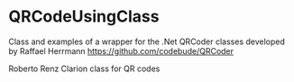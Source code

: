 # QRCodeUsingClass

Class and examples of a wrapper for the .Net QRCoder classes developed by Raffael Herrmann https://github.com/codebude/QRCoder


Roberto Renz Clarion class for QR codes
